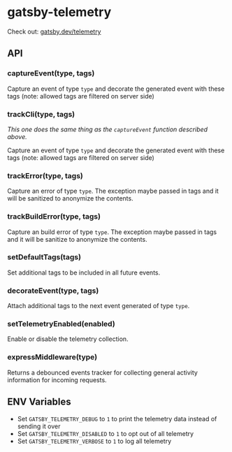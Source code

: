 # gatsby-telemetry

Check out: [gatsby.dev/telemetry](https://gatsby.dev/telemetry)

## API

### captureEvent(type, tags)

Capture an event of type `type` and decorate the generated event with these tags (note: allowed tags are filtered on server side)

### trackCli(type, tags)

_This one does the same thing as the `captureEvent` function described above._

Capture an event of type `type` and decorate the generated event with these tags (note: allowed tags are filtered on server side)

### trackError(type, tags)

Capture an error of type `type`. The exception maybe passed in tags and it will be sanitized to anonymize the contents.

### trackBuildError(type, tags)

Capture an build error of type `type`. The exception maybe passed in tags and it will be sanitize to anonymize the contents.

### setDefaultTags(tags)

Set additional tags to be included in all future events.

### decorateEvent(type, tags)

Attach additional tags to the next event generated of type `type`.

### setTelemetryEnabled(enabled)

Enable or disable the telemetry collection.

### expressMiddleware(type)

Returns a debounced events tracker for collecting general activity information for incoming requests.

## ENV Variables

- Set `GATSBY_TELEMETRY_DEBUG` to `1` to print the telemetry data instead of sending it over
- Set `GATSBY_TELEMETRY_DISABLED` to `1` to opt out of all telemetry
- Set `GATSBY_TELEMETRY_VERBOSE` to `1` to log all telemetry
